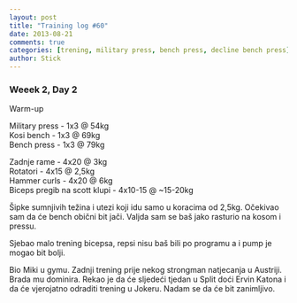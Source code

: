 ```yaml
---
layout: post
title: "Training log #60"
date: 2013-08-21
comments: true
categories: [trening, military press, bench press, decline bench press]
author: Stick
---
```


### Weeek 2, Day 2  

Warm-up  

Military press - 1x3 @ 54kg  
Kosi bench - 1x3 @ 69kg  
Bench press - 1x3 @ 79kg  

Zadnje rame - 4x20 @ 3kg  
Rotatori - 4x15 @ 2,5kg  
Hammer curls - 4x20 @ 6kg  
Biceps pregib na scott klupi - 4x10-15 @ ~15-20kg  

Šipke sumnjivih težina i utezi koji idu samo u koracima od 2,5kg. Očekivao sam da će bench obični bit jači. Valjda sam se baš jako rasturio na kosom i pressu. 

Sjebao malo trening bicepsa, repsi nisu baš bili po programu a i pump je mogao bit bolji.

Bio Miki u gymu. Zadnji trening prije nekog strongman natjecanja u Austriji. Brada mu dominira. Rekao je da će sljedeći tjedan u Split doći Ervin Katona i da će vjerojatno odraditi trening u Jokeru. Nadam se da će bit zanimljivo.